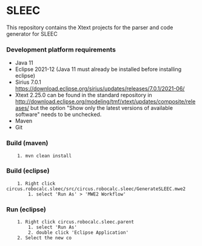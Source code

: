 # SLEEC
This repository contains the Xtext projects for the parser and code generator for SLEEC

### Development platform requirements ###

* Java 11
* Eclipse 2021-12 (Java 11 must already be installed before installing eclipse)
* Sirius 7.0.1 <https://download.eclipse.org/sirius/updates/releases/7.0.1/2021-06/>
* Xtext 2.25.0 can be found in the standard repository in <http://download.eclipse.org/modeling/tmf/xtext/updates/composite/releases/> but the option "Show only the latest versions of available software" needs to be unchecked.
* Maven
* Git

### Build (maven) ###

        1. mvn clean install

### Build (eclipse) ###

        1. Right click circus.robocalc.sleec/src/circus.robocalc.sleec/GenerateSLEEC.mwe2
            1. select 'Run As' > 'MWE2 Workflow'

### Run (eclipse) ###

        1. Right click circus.robocalc.sleec.parent
            1. select 'Run As'
            2. double click 'Eclipse Application'
        2. Select the new co

